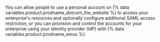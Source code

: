 You can allow people to use a personal account on {% data variables.product.prodname_dotcom_the_website %} to access your enterprise's resources and optionally configure additional SAML access restriction, or you can provision and control the accounts for your enterprise using your identity provider (IdP) with {% data variables.product.prodname_emus %}.
